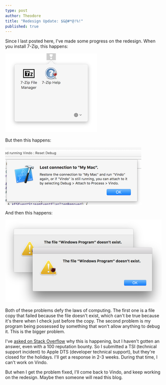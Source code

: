 ```yaml
---
type: post
author: Theodore
title: "Redesign Update: $&@#*@!%!"
published: true
---
```


Since I last posted here, I've made some progress on the redesign. When you install 7-Zip, this happens:

![7-zip in start menu][start]

But then this happens:

![file not found error messages][error1]

And then this happens:

![xcode error message][error2]

Both of these problems defy the laws of computing. The first one is a file copy that failed because the file doesn't exist, which can't be true because it's there when I check just before the copy. The second problem is my program being possessed by something that won't allow anything to debug it. This is the bigger problem.

I've [asked on Stack Overflow][so] why this is happening, but I haven't gotten an answer, even with a 100 reputation bounty. So I submitted a TSI (technical support incident) to Apple DTS (developer technical support), but they're closed for the holidays. I'll get a response in 2-3 weeks. During that time, I can't work on Vindo.

But when I get the problem fixed, I'll come back to Vindo, and keep working on the redesign. Maybe then someone will read this blog.

  [start]: /images/start-menu.png
  [error1]: /images/xcode_error.png
  [error2]: /images/error2.png
  [so]: http://stackoverflow.com/questions/34444051/lost-connection-to-my-mac-on-every-debugger-interaction